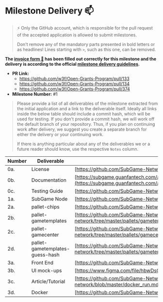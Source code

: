 # Milestone Delivery :mailbox:

> ⚡ Only the GitHub account, which is responsible for the pull request of the accepted application is allowed to submit milestones. 
> 
> Don't remove any of the mandatory parts presented in bold letters or as headlines! Lines starting with `>`, such as this one, can be removed.

**The [invoice form :pencil:](https://forms.gle/8Wx7nxtq8fKrsuEz8) has been filled out correctly for this milestone and the delivery is according to the official [milestone delivery guidelines](https://github.com/w3f/General-Grants-Program/blob/master/grants/milestone-deliverables-guidelines.md).**  

* **PR Link:** 
    - https://github.com/w3f/Open-Grants-Program/pull/133
    - https://github.com/w3f/Open-Grants-Program/pull/134
    - https://github.com/w3f/Open-Grants-Program/pull/374
* **Milestone Number:** #1

> Please provide a list of all deliverables of the milestone extracted from the initial application and a link to the deliverable itself. Ideally all links inside the below table should include a commit hash, which will be used for testing. If you don't provide a commit hash, we will work off the default branch of your repository. Thus, if you plan on continuing work after delivery, we suggest you create a separate branch for either the delivery or your continuing work. 
> 
> If there is anything particular about any of the deliverables we or a future reader should know, use the respective `Notes` column.

| Number | Deliverable | Link | Notes |
| ------------- | ------------- | ------------- |------------- |
| 0a. | License | [https://github.com/SubGame-Network/subgame-network/blob/master/LICENSE](https://github.com/SubGame-Network/subgame-network/blob/master/LICENSE) | | 
| 0b. | Documentation | [https://subgame.guanfantech.com/api/assets/whitePaper/en/%E6%8A%80%E8%A1%93%E7%99%BD%E7%9A%AE%E6%9B%B8_%E8%8B%B1%E6%96%87_v7.pdf](https://subgame.guanfantech.com/api/assets/whitePaper/en/%E6%8A%80%E8%A1%93%E7%99%BD%E7%9A%AE%E6%9B%B8_%E8%8B%B1%E6%96%87_v7.pdf) | |
| 0c. | Testing Guide | [https://github.com/SubGame-Network/subgame-network/tree/master/pallets](https://github.com/SubGame-Network/subgame-network/tree/master/pallets) | |
| 1a. | SubGame Node | [https://github.com/SubGame-Network/subgame-network/tree/master/node](https://github.com/SubGame-Network/subgame-network/tree/master/node) | |
| 2a. | pallet-chips | [https://github.com/SubGame-Network/subgame-network/tree/master/pallets/chips](https://github.com/SubGame-Network/subgame-network/tree/master/pallets/chips) | |
| 2b. | pallet-gametemplates | [https://github.com/SubGame-Network/subgame-network/tree/master/pallets/gametemplates](https://github.com/SubGame-Network/subgame-network/tree/master/pallets/gametemplates) | |
| 2c. | pallet-gamecenter | [https://github.com/SubGame-Network/subgame-network/tree/master/pallets/gamecenter](https://github.com/SubGame-Network/subgame-network/tree/master/pallets/gamecenter) | |
| 2d. | pallet-gametemplates-guess-hash | [https://github.com/SubGame-Network/subgame-network/tree/master/pallets/gametemplates-guess-hash](https://github.com/SubGame-Network/subgame-network/tree/master/pallets/gametemplates-guess-hash) | |
| 3a. | Front End | [https://github.com/SubGame-Network/GameCenter/tree/master/frontend](https://github.com/SubGame-Network/GameCenter/tree/master/frontend) | |
| 3b. | UI mock-ups | [https://www.figma.com/file/hbwDsOVkP5tJqCnl7v0Smr/Subgame-center](https://www.figma.com/file/hbwDsOVkP5tJqCnl7v0Smr/Subgame-center) | |
| 3c. | Article/Tutorial | [https://github.com/SubGame-Network/subgame-network/blob/master/docker_run.md](https://github.com/SubGame-Network/subgame-network/blob/master/docker_run.md) | |
| 3d. | Docker | [https://github.com/SubGame-Network/GameCenter](https://github.com/SubGame-Network/GameCenter) | |
